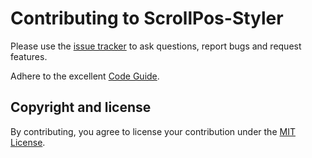 # Contributing to ScrollPos-Styler

Please use the [issue tracker](https://github.com/acch/XML-to-bootstrap/issues) to ask questions, report bugs and request features.

Adhere to the excellent [Code Guide](http://codeguide.co/).

## Copyright and license

By contributing, you agree to license your contribution under the [MIT License](LICENSE).
